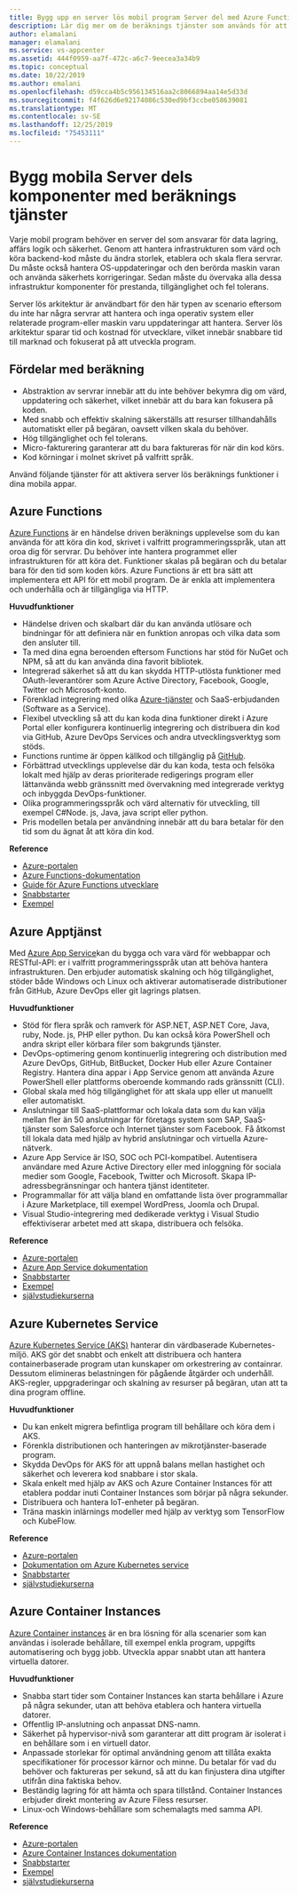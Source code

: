 ```yaml
---
title: Bygg upp en server lös mobil program Server del med Azure Functions och andra tjänster
description: Lär dig mer om de beräknings tjänster som används för att bygga en solid Server lös Server lös mobil program Server del.
author: elamalani
manager: elamalani
ms.service: vs-appcenter
ms.assetid: 444f0959-aa7f-472c-a6c7-9eecea3a34b9
ms.topic: conceptual
ms.date: 10/22/2019
ms.author: emalani
ms.openlocfilehash: d59cca4b5c956134516aa2c8066894aa14e5d33d
ms.sourcegitcommit: f4f626d6e92174086c530ed9bf3ccbe058639081
ms.translationtype: MT
ms.contentlocale: sv-SE
ms.lasthandoff: 12/25/2019
ms.locfileid: "75453111"
---
```

# <a name="build-mobile-back-end-components-with-compute-services"></a>Bygg mobila Server dels komponenter med beräknings tjänster
Varje mobil program behöver en server del som ansvarar för data lagring, affärs logik och säkerhet. Genom att hantera infrastrukturen som värd och köra backend-kod måste du ändra storlek, etablera och skala flera servrar. Du måste också hantera OS-uppdateringar och den berörda maskin varan och använda säkerhets korrigeringar. Sedan måste du övervaka alla dessa infrastruktur komponenter för prestanda, tillgänglighet och fel tolerans. 

Server lös arkitektur är användbart för den här typen av scenario eftersom du inte har några servrar att hantera och inga operativ system eller relaterade program-eller maskin varu uppdateringar att hantera. Server lös arkitektur sparar tid och kostnad för utvecklare, vilket innebär snabbare tid till marknad och fokuserat på att utveckla program.

## <a name="benefits-of-compute"></a>Fördelar med beräkning
- Abstraktion av servrar innebär att du inte behöver bekymra dig om värd, uppdatering och säkerhet, vilket innebär att du bara kan fokusera på koden.
- Med snabb och effektiv skalning säkerställs att resurser tillhandahålls automatiskt eller på begäran, oavsett vilken skala du behöver.
- Hög tillgänglighet och fel tolerans.
- Micro-fakturering garanterar att du bara faktureras för när din kod körs.
- Kod körningar i molnet skrivet på valfritt språk.

Använd följande tjänster för att aktivera server lös beräknings funktioner i dina mobila appar.

## <a name="azure-functions"></a>Azure Functions
[Azure Functions](https://azure.microsoft.com/services/functions/) är en händelse driven beräknings upplevelse som du kan använda för att köra din kod, skrivet i valfritt programmeringsspråk, utan att oroa dig för servrar. Du behöver inte hantera programmet eller infrastrukturen för att köra det. Funktioner skalas på begäran och du betalar bara för den tid som koden körs. Azure Functions är ett bra sätt att implementera ett API för ett mobil program. De är enkla att implementera och underhålla och är tillgängliga via HTTP.

**Huvudfunktioner**
- Händelse driven och skalbart där du kan använda utlösare och bindningar för att definiera när en funktion anropas och vilka data som den ansluter till.
- Ta med dina egna beroenden eftersom Functions har stöd för NuGet och NPM, så att du kan använda dina favorit bibliotek.
- Integrerad säkerhet så att du kan skydda HTTP-utlösta funktioner med OAuth-leverantörer som Azure Active Directory, Facebook, Google, Twitter och Microsoft-konto.
- Förenklad integrering med olika [Azure-tjänster](/azure/azure-functions/functions-overview#integrations) och SaaS-erbjudanden (Software as a Service).
- Flexibel utveckling så att du kan koda dina funktioner direkt i Azure Portal eller konfigurera kontinuerlig integrering och distribuera din kod via GitHub, Azure DevOps Services och andra utvecklingsverktyg som stöds.
- Functions runtime är öppen källkod och tillgänglig på [GitHub](https://github.com/azure/azure-webjobs-sdk-script).
- Förbättrad utvecklings upplevelse där du kan koda, testa och felsöka lokalt med hjälp av deras prioriterade redigerings program eller lättanvända webb gränssnitt med övervakning med integrerade verktyg och inbyggda DevOps-funktioner.
- Olika programmeringsspråk och värd alternativ för utveckling, till exempel C#Node. js, Java, java script eller python.
- Pris modellen betala per användning innebär att du bara betalar för den tid som du ägnat åt att köra din kod.

**Reference**
- [Azure-portalen](https://portal.azure.com)
- [Azure Functions-dokumentation](/azure/azure-functions/)
- [Guide för Azure Functions utvecklare](/azure/azure-functions/functions-reference)
- [Snabbstarter](/azure/azure-functions/functions-create-first-function-vs-code)
- [Exempel](/samples/browse/?products=azure-functions&languages=csharp)

## <a name="azure-app-service"></a>Azure Apptjänst
Med [Azure App Service](https://azure.microsoft.com/services/app-service/)kan du bygga och vara värd för webbappar och RESTful-API: er i valfritt programmeringsspråk utan att behöva hantera infrastrukturen. Den erbjuder automatisk skalning och hög tillgänglighet, stöder både Windows och Linux och aktiverar automatiserade distributioner från GitHub, Azure DevOps eller git lagrings platsen.

**Huvudfunktioner**
- Stöd för flera språk och ramverk för ASP.NET, ASP.NET Core, Java, ruby, Node. js, PHP eller python. Du kan också köra PowerShell och andra skript eller körbara filer som bakgrunds tjänster.
- DevOps-optimering genom kontinuerlig integrering och distribution med Azure DevOps, GitHub, BitBucket, Docker Hub eller Azure Container Registry. Hantera dina appar i App Service genom att använda Azure PowerShell eller plattforms oberoende kommando rads gränssnitt (CLI).
- Global skala med hög tillgänglighet för att skala upp eller ut manuellt eller automatiskt.
- Anslutningar till SaaS-plattformar och lokala data som du kan välja mellan fler än 50 anslutningar för företags system som SAP, SaaS-tjänster som Salesforce och Internet tjänster som Facebook. Få åtkomst till lokala data med hjälp av hybrid anslutningar och virtuella Azure-nätverk.
- Azure App Service är ISO, SOC och PCI-kompatibel. Autentisera användare med Azure Active Directory eller med inloggning för sociala medier som Google, Facebook, Twitter och Microsoft. Skapa IP-adressbegränsningar och hantera tjänst identiteter.
- Programmallar för att välja bland en omfattande lista över programmallar i Azure Marketplace, till exempel WordPress, Joomla och Drupal.
- Visual Studio-integrering med dedikerade verktyg i Visual Studio effektiviserar arbetet med att skapa, distribuera och felsöka.

**Reference**
- [Azure-portalen](https://portal.azure.com/)
- [Azure App Service dokumentation](/azure/app-service/)
- [Snabbstarter](/azure/app-service/app-service-web-get-started-dotnet)
- [Exempel](/azure/app-service/samples-cli)
- [självstudiekurserna](/azure/app-service/app-service-web-tutorial-dotnetcore-sqldb)

## <a name="azure-kubernetes-service"></a>Azure Kubernetes Service
[Azure Kubernetes Service (AKS)](https://azure.microsoft.com/services/kubernetes-service/) hanterar din värdbaserade Kubernetes-miljö. AKS gör det snabbt och enkelt att distribuera och hantera containerbaserade program utan kunskaper om orkestrering av containrar. Dessutom elimineras belastningen för pågående åtgärder och underhåll. AKS-regler, uppgraderingar och skalning av resurser på begäran, utan att ta dina program offline.

**Huvudfunktioner**
- Du kan enkelt migrera befintliga program till behållare och köra dem i AKS.
- Förenkla distributionen och hanteringen av mikrotjänster-baserade program.
- Skydda DevOps för AKS för att uppnå balans mellan hastighet och säkerhet och leverera kod snabbare i stor skala.
- Skala enkelt med hjälp av AKS och Azure Container Instances för att etablera poddar inuti Container Instances som börjar på några sekunder.
- Distribuera och hantera IoT-enheter på begäran.
- Träna maskin inlärnings modeller med hjälp av verktyg som TensorFlow och KubeFlow.

**Reference**
- [Azure-portalen](https://portal.azure.com/)
- [Dokumentation om Azure Kubernetes service](/azure/aks/)
- [Snabbstarter](/azure/aks/kubernetes-walkthrough-portal)
- [självstudiekurserna](/azure/aks/tutorial-kubernetes-prepare-app)

## <a name="azure-container-instances"></a>Azure Container Instances
[Azure Container instances](https://azure.microsoft.com/services/container-instances/) är en bra lösning för alla scenarier som kan användas i isolerade behållare, till exempel enkla program, uppgifts automatisering och bygg jobb. Utveckla appar snabbt utan att hantera virtuella datorer.

**Huvudfunktioner**
- Snabba start tider som Container Instances kan starta behållare i Azure på några sekunder, utan att behöva etablera och hantera virtuella datorer.
- Offentlig IP-anslutning och anpassat DNS-namn.
- Säkerhet på hypervisor-nivå som garanterar att ditt program är isolerat i en behållare som i en virtuell dator.
- Anpassade storlekar för optimal användning genom att tillåta exakta specifikationer för processor kärnor och minne. Du betalar för vad du behöver och faktureras per sekund, så att du kan finjustera dina utgifter utifrån dina faktiska behov.
- Beständig lagring för att hämta och spara tillstånd. Container Instances erbjuder direkt montering av Azure Filess resurser.
- Linux-och Windows-behållare som schemalagts med samma API.

**Reference**
- [Azure-portalen](https://portal.azure.com/)
- [Azure Container Instances dokumentation](/azure/container-instances/)
- [Snabbstarter](/azure/container-instances/container-instances-quickstart-portal)
- [Exempel](https://azure.microsoft.com/resources/samples/?sort=0&term=aci)
- [självstudiekurserna](/azure/container-instances/container-instances-tutorial-prepare-app)